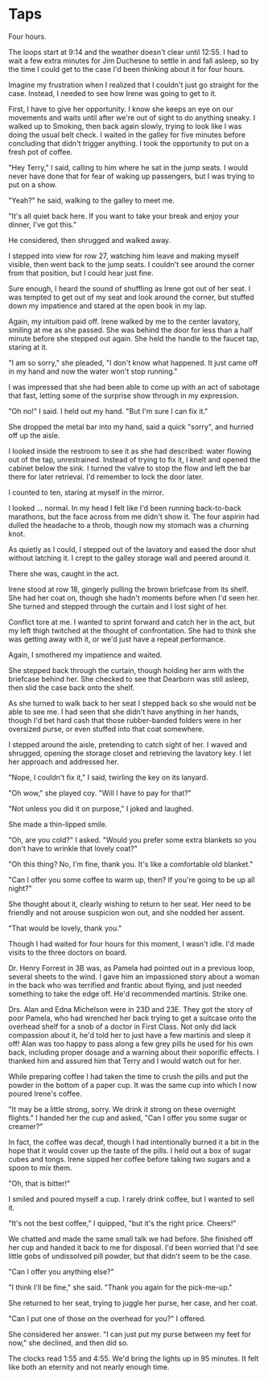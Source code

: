 # Taps

Four hours.

The loops start at 9:14 and the weather doesn't clear until 12:55.
I had to wait a few extra minutes for Jim Duchesne to settle in and fall asleep, so by the time I could get to the case I'd been thinking about it for four hours.

Imagine my frustration when I realized that I couldn't just go straight for the case.
Instead, I needed to see how Irene was going to get to it.

First, I have to give her opportunity.
I know she keeps an eye on our movements and waits until after we're out of sight to do anything sneaky.
I walked up to Smoking, then back again slowly, trying to look like I was doing the usual belt check.
I waited in the galley for five minutes before concluding that didn't trigger anything.
I took the opportunity to put on a fresh pot of coffee.

"Hey Terry," I said, calling to him where he sat in the jump seats.
I would never have done that for fear of waking up passengers, but I was trying to put on a show.

"Yeah?" he said, walking to the galley to meet me.

"It's all quiet back here.
If you want to take your break and enjoy your dinner, I've got this."

He considered, then shrugged and walked away.

I stepped into view for row 27, watching him leave and making myself visible, then went back to the jump seats.
I couldn't see around the corner from that position, but I could hear just fine.

Sure enough, I heard the sound of shuffling as Irene got out of her seat.
I was tempted to get out of my seat and look around the corner, but stuffed down my impatience and stared at the open book in my lap.

Again, my intuition paid off.
Irene walked by me to the center lavatory, smiling at me as she passed.
She was behind the door for less than a half minute before she stepped out again.
She held the handle to the faucet tap, staring at it.

"I am so sorry," she pleaded, "I don't know what happened.
It just came off in my hand and now the water won't stop running."

I was impressed that she had been able to come up with an act of sabotage that fast, letting some of the surprise show through in my expression.

"Oh no!" I said.
I held out my hand.
"But I'm sure I can fix it."

She dropped the metal bar into my hand, said a quick "sorry", and hurried off up the aisle.

I looked inside the restroom to see it as she had described: water flowing out of the tap, unrestrained.
Instead of trying to fix it, I knelt and opened the cabinet below the sink.
I turned the valve to stop the flow and left the bar there for later retrieval.
I'd remember to lock the door later.

I counted to ten, staring at myself in the mirror.

I looked … normal.
In my head I felt like I'd been running back-to-back marathons, but the face across from me didn't show it.
The four aspirin had dulled the headache to a throb, though now my stomach was a churning knot.

As quietly as I could, I stepped out of the lavatory and eased the door shut without latching it.
I crept to the galley storage wall and peered around it.

There she was, caught in the act.

Irene stood at row 18, gingerly pulling the brown briefcase from its shelf.
She had her coat on, though she hadn't moments before when I'd seen her.
She turned and stepped through the curtain and I lost sight of her.

Conflict tore at me.
I wanted to sprint forward and catch her in the act, but my left thigh twitched at the thought of confrontation.
She had to think she was getting away with it, or we'd just have a repeat performance.

Again, I smothered my impatience and waited.

She stepped back through the curtain, though holding her arm with the briefcase behind her.
She checked to see that Dearborn was still asleep, then slid the case back onto the shelf.

As she turned to walk back to her seat I stepped back so she would not be able to see me.
I had seen that she didn't have anything in her hands, though I'd bet hard cash that those rubber-banded folders were in her oversized purse, or even stuffed into that coat somewhere.

I stepped around the aisle, pretending to catch sight of her.
I waved and shrugged, opening the storage closet and retrieving the lavatory key.
I let her approach and addressed her.

"Nope, I couldn't fix it," I said, twirling the key on its lanyard.

"Oh wow," she played coy.
"Will I have to pay for that?"

"Not unless you did it on purpose," I joked and laughed.

She made a thin-lipped smile.

"Oh, are you cold?"
I asked.
"Would you prefer some extra blankets so you don't have to wrinkle that lovely coat?"

"Oh this thing?
No, I'm fine, thank you.
It's like a comfortable old blanket."

"Can I offer you some coffee to warm up, then?
If you're going to be up all night?"

She thought about it, clearly wishing to return to her seat.
Her need to be friendly and not arouse suspicion won out, and she nodded her assent.

"That would be lovely, thank you."

Though I had waited for four hours for this moment, I wasn't idle.
I'd made visits to the three doctors on board.

Dr. Henry Forrest in 3B was, as Pamela had pointed out in a previous loop, several sheets to the wind.
I gave him an impassioned story about a woman in the back who was terrified and frantic about flying, and just needed something to take the edge off.
He'd recommended martinis.
Strike one.

Drs. Alan and Edna Michelson were in 23D and 23E.
They got the story of poor Pamela, who had wrenched her back trying to get a suitcase onto the overhead shelf for a snob of a doctor in First Class.
Not only did lack compassion about it, he'd told her to just have a few martinis and sleep it off!
Alan was too happy to pass along a few grey pills he used for his own back, including proper dosage and a warning about their soporific effects.
I thanked him and assured him that Terry and I would watch out for her.

While preparing coffee I had taken the time to crush the pills and put the powder in the bottom of a paper cup.
It was the same cup into which I now poured Irene's coffee.

"It may be a little strong, sorry.
We drink it strong on these overnight flights."
I handed her the cup and asked, "Can I offer you some sugar or creamer?"

In fact, the coffee was decaf, though I had intentionally burned it a bit in the hope that it would cover up the taste of the pills.
I held out a box of sugar cubes and tongs.
Irene sipped her coffee before taking two sugars and a spoon to mix them.

"Oh, that is bitter!"

I smiled and poured myself a cup.
I rarely drink coffee, but I wanted to sell it.

"It's not the best coffee," I quipped, "but it's the right price.
Cheers!"

We chatted and made the same small talk we had before.
She finished off her cup and handed it back to me for disposal.
I'd been worried that I'd see little gobs of undissolved pill powder, but that didn't seem to be the case.

"Can I offer you anything else?"

"I think I'll be fine," she said.
"Thank you again for the pick-me-up."

She returned to her seat, trying to juggle her purse, her case, and her coat.

"Can I put one of those on the overhead for you?" I offered.

She considered her answer.
"I can just put my purse between my feet for now," she declined, and then did so.

The clocks read 1:55 and 4:55.
We'd bring the lights up in 95 minutes.
It felt like both an eternity and not nearly enough time.